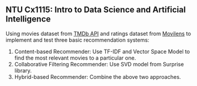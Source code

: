## NTU Cx1115: Intro to Data Science and Artificial Intelligence

Using movies dataset from [TMDb API](https://developers.themoviedb.org/3/getting-started/introduction) and ratings dataset from [Movilens](https://grouplens.org/datasets/movielens/) 
to implement and test three basic recommendation systems:
  1. Content-based Recommender: Use TF-IDF and Vector Space Model to find the most relevant movies to a particular one.
  2. Collaborative Filtering Recommender: Use SVD model from Surprise library.
  3. Hybrid-based Recommender: Combine the above two approaches.
